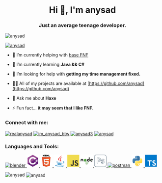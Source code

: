 <h1 align="center">Hi 👋, I'm anysad</h1>
<h3 align="center">Just an average teenage developer.</h3>

<p align="left"> <img src="https://komarev.com/ghpvc/?username=anysad&label=Profile%20views&color=0e75b6&style=flat" alt="anysad" /> </p>

<p align="left"> <a href="https://github.com/ryo-ma/github-profile-trophy"><img src="https://github-profile-trophy.vercel.app/?username=anysad" alt="anysad" /></a> </p>

- 🔭 I’m currently helping with [base FNF](https://github.com/anysad/Funkin)

- 🌱 I’m currently learning **Java && C#**

- 🤝 I’m looking for help with **getting my time management fixed.**

- 👨‍💻 All of my projects are available at [https://github.com/anysad](https://github.com/anysad)

- 💬 Ask me about **Haxe**

- ⚡ Fun fact... **it may seem that I like FNF.**

<h3 align="left">Connect with me:</h3>
<p align="left">
<a href="https://twitter.com/realanysad" target="blank"><img align="center" src="https://raw.githubusercontent.com/rahuldkjain/github-profile-readme-generator/master/src/images/icons/Social/twitter.svg" alt="realanysad" height="30" width="40" /></a>
<a href="https://instagram.com/im_anysad_btw" target="blank"><img align="center" src="https://raw.githubusercontent.com/rahuldkjain/github-profile-readme-generator/master/src/images/icons/Social/instagram.svg" alt="im_anysad_btw" height="30" width="40" /></a>
<a href="https://www.behance.net/anysad3" target="blank"><img align="center" src="https://raw.githubusercontent.com/rahuldkjain/github-profile-readme-generator/master/src/images/icons/Social/behance.svg" alt="anysad3" height="30" width="40" /></a>
<a href="https://www.youtube.com/@anysad" target="blank"><img align="center" src="https://raw.githubusercontent.com/rahuldkjain/github-profile-readme-generator/master/src/images/icons/Social/youtube.svg" alt="anysad" height="30" width="40" /></a>
</p>

<h3 align="left">Languages and Tools:</h3>
<p align="left"> <a href="https://www.blender.org/" target="_blank" rel="noreferrer"> <img src="https://download.blender.org/branding/community/blender_community_badge_white.svg" alt="blender" width="40" height="40"/> </a> <a href="https://www.w3schools.com/cs/" target="_blank" rel="noreferrer"> <img src="https://raw.githubusercontent.com/devicons/devicon/master/icons/csharp/csharp-original.svg" alt="csharp" width="40" height="40"/> </a> <a href="https://www.w3.org/html/" target="_blank" rel="noreferrer"> <img src="https://raw.githubusercontent.com/devicons/devicon/master/icons/html5/html5-original-wordmark.svg" alt="html5" width="40" height="40"/> </a> <a href="https://www.java.com" target="_blank" rel="noreferrer"> <img src="https://raw.githubusercontent.com/devicons/devicon/master/icons/java/java-original.svg" alt="java" width="40" height="40"/> </a> <a href="https://developer.mozilla.org/en-US/docs/Web/JavaScript" target="_blank" rel="noreferrer"> <img src="https://raw.githubusercontent.com/devicons/devicon/master/icons/javascript/javascript-original.svg" alt="javascript" width="40" height="40"/> </a> <a href="https://nodejs.org" target="_blank" rel="noreferrer"> <img src="https://raw.githubusercontent.com/devicons/devicon/master/icons/nodejs/nodejs-original-wordmark.svg" alt="nodejs" width="40" height="40"/> </a> <a href="https://www.photoshop.com/en" target="_blank" rel="noreferrer"> <img src="https://raw.githubusercontent.com/devicons/devicon/master/icons/photoshop/photoshop-line.svg" alt="photoshop" width="40" height="40"/> </a> <a href="https://postman.com" target="_blank" rel="noreferrer"> <img src="https://www.vectorlogo.zone/logos/getpostman/getpostman-icon.svg" alt="postman" width="40" height="40"/> </a> <a href="https://www.python.org" target="_blank" rel="noreferrer"> <img src="https://raw.githubusercontent.com/devicons/devicon/master/icons/python/python-original.svg" alt="python" width="40" height="40"/> </a> <a href="https://www.typescriptlang.org/" target="_blank" rel="noreferrer"> <img src="https://raw.githubusercontent.com/devicons/devicon/master/icons/typescript/typescript-original.svg" alt="typescript" width="40" height="40"/> </a> </p>

<p><img align="left" src="https://github-readme-stats.vercel.app/api/top-langs?username=anysad&show_icons=true&locale=en&layout=compact" alt="anysad" /></p>

<p>&nbsp;<img align="center" src="https://github-readme-stats.vercel.app/api?username=anysad&show_icons=true&locale=en" alt="anysad" /></p>

